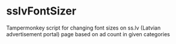 # sslvFontSizer
Tampermonkey script for changing font sizes on ss.lv (Latvian advertisement portal) page based on ad count in given categories
